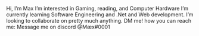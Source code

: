 Hi, I’m Max
I’m interested in Gaming, reading, and Computer Hardware
I’m currently learning Software Engineering and .Net and Web development.
I’m looking to collaborate on pretty much anything. DM me!
how you can reach me: Message me on discord @Mæx#0001

<!---
joursnoirs/joursnoirs is a ✨ special ✨ repository because its `README.md` (this file) appears on your GitHub profile.
You can click the Preview link to take a look at your changes.
--->
